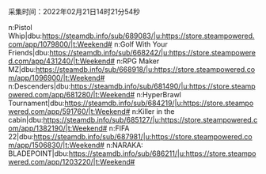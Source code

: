 采集时间：2022年02月21日14时21分54秒

n:Pistol Whip|dbu:https://steamdb.info/sub/689083/|u:https://store.steampowered.com/app/1079800/|t:Weekend#
n:Golf With Your Friends|dbu:https://steamdb.info/sub/668242/|u:https://store.steampowered.com/app/431240/|t:Weekend#
n:RPG Maker MZ|dbu:https://steamdb.info/sub/668918/|u:https://store.steampowered.com/app/1096900/|t:Weekend#
n:Descenders|dbu:https://steamdb.info/sub/681490/|u:https://store.steampowered.com/app/681280/|t:Weekend#
n:HyperBrawl Tournament|dbu:https://steamdb.info/sub/684219/|u:https://store.steampowered.com/app/591760/|t:Weekend#
n:Killer in the cabin|dbu:https://steamdb.info/sub/685127/|u:https://store.steampowered.com/app/1382190/|t:Weekend#
n:FIFA 22|dbu:https://steamdb.info/sub/687981/|u:https://store.steampowered.com/app/1506830/|t:Weekend#
n:NARAKA: BLADEPOINT|dbu:https://steamdb.info/sub/686211/|u:https://store.steampowered.com/app/1203220/|t:Weekend#
